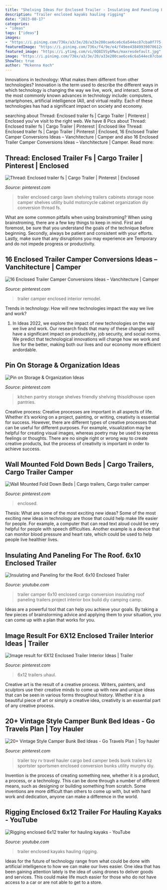```yaml
---
title: "Shelving Ideas For Enclosed Trailer - Insulating And Paneling For The Roof. 6x10 Enclosed Trailer"
description: "Trailer enclosed kayaks hauling rigging"
date: "2023-08-17"
categories:
- "ideas"
tags: ["ideas"]
images:
- "https://i.pinimg.com/736x/a3/3e/20/a33e200cae6ce6c6a544ec87cba0f775--lawn-trailer-camper-trailer.jpg"
featuredImage: "https://i.pinimg.com/736x/f4/9e/e4/f49ee43849939070612d4c6525107dc8.jpg"
featured_image: "https://i.ytimg.com/vi/6Q8IVSy6Mws/maxresdefault.jpg"
image: "https://i.pinimg.com/736x/a3/3e/20/a33e200cae6ce6c6a544ec87cba0f775--lawn-trailer-camper-trailer.jpg"
ShowToc: true
author: "Mckenna Koch"
---
```



Innovations in technology: What makes them different from other technologies?
Innovation is the term used to describe the different ways in which technology is changing the way we live, work, and interact. Some of the most commonly known advances in technology include: computers, smartphones, artificial intelligence (AI), and virtual reality. Each of these technologies has had a significant impact on society and economy.

	

		
searching about Thread: Enclosed trailer fs | Cargo Trailer | Pinterest | Enclosed you've visit to the right web. We have 8 Pics about Thread: Enclosed trailer fs | Cargo Trailer | Pinterest | Enclosed like Thread: Enclosed trailer fs | Cargo Trailer | Pinterest | Enclosed, 16 Enclosed Trailer Camper Conversions Ideas – Vanchitecture | Camper and also 16 Enclosed Trailer Camper Conversions Ideas – Vanchitecture | Camper. Read more:
		
    
## Thread: Enclosed Trailer Fs | Cargo Trailer | Pinterest | Enclosed

<img loading=lazy src="https://i.pinimg.com/736x/a3/3e/20/a33e200cae6ce6c6a544ec87cba0f775--lawn-trailer-camper-trailer.jpg" onerror="this.onerror=null;this.src='https://tse3.mm.bing.net/th?id=OIP.TlYqKpFfL67IAoOEMwt2uQHaFh&amp;pid=15.1';" alt="Thread: Enclosed trailer fs | Cargo Trailer | Pinterest | Enclosed">

_Source: pinterest.com_

>trailer enclosed cargo lawn shelving trailers cabinets storage nose camper shelves utility build motorcycle cabinet organization diy conversion thread fs. 

	

What are some common pitfalls when using brainstroming?
When using brainstroming, there are a few key things to keep in mind. First and foremost, be sure that you understand the goals of the technique before beginning. Secondly, always be patient and consistent with your efforts. Lastly, make sure that any disruptions you may experience are Temporary and do not impede progress or productivity.

    
## 16 Enclosed Trailer Camper Conversions Ideas – Vanchitecture | Camper

<img loading=lazy src="https://i.pinimg.com/736x/f1/1b/e9/f11be9deaf1a4d2f755bc17a409394c2.jpg" onerror="this.onerror=null;this.src='https://tse3.mm.bing.net/th?id=OIP.ZIqMBVbxgXmflKRKbDq-ywHaLV&amp;pid=15.1';" alt="16 Enclosed Trailer Camper Conversions Ideas – Vanchitecture | Camper">

_Source: pinterest.com_

>trailer camper enclosed interior remodel. 

	

Trends in technology: How will new technologies impact the way we live and work?
1. In Ideas 2022, we explore the impact of new technologies on the way we live and work. Our research finds that many of these changes will have a significant impact on productivity, job security, and social norms. We predict that technological innovations will change how we work and live for the better, making both our lives and our economy more efficient andordable.

    
## Pin On Storage &amp; Organization Ideas

<img loading=lazy src="https://i.pinimg.com/736x/9b/35/de/9b35debd1c445b2fb9985a7c0e6b178d--kitchen-pantries-kitchen-storage.jpg" onerror="this.onerror=null;this.src='https://tse4.mm.bing.net/th?id=OIP.RrwDtdG6MSeEQydaGwk2RgHaLH&amp;pid=15.1';" alt="Pin on Storage &amp; Organization Ideas">

_Source: pinterest.com_

>kitchen pantry storage shelves friendly shelving thisoldhouse open pantries. 

	

Creative process:
Creative processes are important in all aspects of life. Whether it’s working on a project, painting, or writing, creativity is essential for success. However, there are different types of creative processes that can be useful for different purposes. For example, visualization may be helpful for creating visual images, whereas poetry may be used to express feelings or thoughts. There are no single right or wrong way to create creative products, but the process of creativity is important in order to achieve success.

    
## Wall Mounted Fold Down Beds | Cargo Trailers, Cargo Trailer Camper

<img loading=lazy src="https://i.pinimg.com/736x/04/2e/e3/042ee31224508d58b6bc4d150b9c393e.jpg" onerror="this.onerror=null;this.src='https://tse3.mm.bing.net/th?id=OIP.HDBmz4oBCANsf7a-hBOIkQHaHa&amp;pid=15.1';" alt="Wall Mounted Fold Down Beds | Cargo trailers, Cargo trailer camper">

_Source: pinterest.com_

>enclosed. 

	

Thesis: What are some of the most exciting new ideas?
Some of the most exciting new ideas in technology are those that could help make life easier for people. For example, a computer that can read text aloud could be very helpful for people with speech difficulties. Another example is a device that can monitor blood pressure and heart rate, which could be used to help people live healthier lives.

    
## Insulating And Paneling For The Roof. 6x10 Enclosed Trailer

<img loading=lazy src="https://i.ytimg.com/vi/cJSklc8Pxh8/maxresdefault.jpg" onerror="this.onerror=null;this.src='https://tse3.mm.bing.net/th?id=OIP.gEyO1wTGE18BDRpWMJCe_QHaEK&amp;pid=15.1';" alt="Insulating and Paneling for the Roof. 6x10 Enclosed Trailer">

_Source: youtube.com_

>trailer camper 6x10 enclosed cargo conversion insulating roof paneling trailers project interior box build diy camping camp. 

	

Ideas are a powerful tool that can help you achieve your goals. By taking a few pieces of brainstorming advice and applying them to your situation, you can come up with a plan that works for you.

    
## Image Result For 6X12 Enclosed Trailer Interior Ideas | Trailer

<img loading=lazy src="https://i.pinimg.com/736x/f4/9e/e4/f49ee43849939070612d4c6525107dc8.jpg" onerror="this.onerror=null;this.src='https://tse3.mm.bing.net/th?id=OIP.IcjYL8gu6eBZR4vzqFJT2wAAAA&amp;pid=15.1';" alt="Image result for 6X12 Enclosed Trailer Interior Ideas | Trailer">

_Source: pinterest.com_

>6x12 trailers uhaul. 

	

Creative art is the result of a creative process. Writers, painters, and sculptors use their creative minds to come up with new and unique ideas that can be seen in various forms throughout history. Whether it is a beautiful piece of art or simply a creative idea, creativity is an essential part of any creative process.

    
## 20+ Vintage Style Camper Bunk Bed Ideas - Go Travels Plan | Toy Hauler

<img loading=lazy src="https://i.pinimg.com/736x/bd/ed/67/bded679ad6207251b29ba4a4991c6370.jpg" onerror="this.onerror=null;this.src='https://tse2.mm.bing.net/th?id=OIP.Gu_YjxCdeSQppkYGpXfFHAHaGU&amp;pid=15.1';" alt="20+ Vintage Style Camper Bunk Bed Ideas - Go Travels Plan | Toy hauler">

_Source: pinterest.com_

>trailer toy rv travel hauler cargo bed camper beds bunk trailers kz sportster sportsmen enclosed conversion bunks utility murphy diy. 

	

Invention is the process of creating something new, whether it is a product, a process, or a technology. This can be done through a number of different means, such as designing or building something from scratch. Some inventions are more difficult than others to come up with, but with hard work and dedication, anyone can make a difference in the world.

    
## Rigging Enclosed 6x12 Trailer For Hauling Kayaks - YouTube

<img loading=lazy src="https://i.ytimg.com/vi/6Q8IVSy6Mws/maxresdefault.jpg" onerror="this.onerror=null;this.src='https://tse2.mm.bing.net/th?id=OIP.8-kApEP8g4CGbSJ-eXSbqgHaEK&amp;pid=15.1';" alt="Rigging enclosed 6x12 trailer for hauling kayaks - YouTube">

_Source: youtube.com_

>trailer enclosed kayaks hauling rigging. 

	

Ideas for the future of technology range from what could be done with artificial intelligence to how we can make our lives easier. One idea that has been gaining attention lately is the idea of using drones to deliver goods and services. This could make life much easier for those who do not have access to a car or are not able to get to a store.

